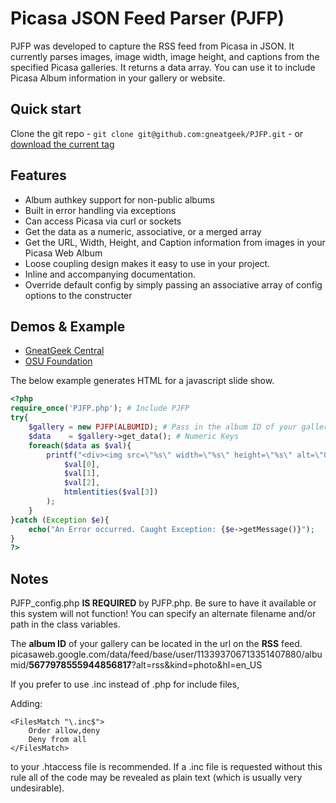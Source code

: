 # Picasa JSON Feed Parser (PJFP)

PJFP was developed to capture the RSS feed from Picasa in JSON. It currently parses images, image width, image height, and captions from the specified Picasa galleries. It returns a data array. You can use it to include Picasa Album information in your gallery or website.

## Quick start

Clone the git repo - `git clone git@github.com:gneatgeek/PJFP.git` - or [download the current tag](https://github.com/gneatgeek/PJFP/zipball/v1.5)

## Features

* Album authkey support for non-public albums
* Built in error handling via exceptions
* Can access Picasa via curl or sockets
* Get the data as a numeric, associative, or a merged array
* Get the URL, Width, Height, and Caption information from images in your Picasa Web Album
* Loose coupling design makes it easy to use in your project.
* Inline and accompanying documentation.
* Override default config by simply passing an associative array of config options to the constructer

## Demos & Example

* [GneatGeek Central](http://people.oregonstate.edu/~croninhr/birds/)
* [OSU Foundation](http://osufoundation.org/fundraisingpriorities/facilities/lpsc/landing.htm)

The below example generates HTML for a javascript slide show.

```php
<?php
require_once('PJFP.php'); # Include PJFP
try{
	$gallery = new PJFP(ALBUMID); # Pass in the album ID of your gallery
	$data    = $gallery->get_data(); # Numeric Keys
	foreach($data as $val){
		printf("<div><img src=\"%s\" width=\"%s\" height=\"%s\" alt=\"Gallery Photo\"><br><p>%s</p></div>\n",
			$val[0],
			$val[1],
			$val[2],
			htmlentities($val[3])
		);
	}
}catch (Exception $e){
	echo("An Error occurred. Caught Exception: {$e->getMessage()}");	
}
?>
```

## Notes

PJFP\_config.php __IS REQUIRED__ by PJFP.php. Be sure to have it available or this system will not function! You can specify an alternate filename and/or path in the class variables.

The __album ID__ of your gallery can be located in the url on the __RSS__ feed.   
picasaweb.google.com/data/feed/base/user/113393706713351407880/albumid/__5677978555944856817__?alt=rss&kind=photo&hl=en_US

If you prefer to use .inc instead of .php for include files,

Adding: 

    <FilesMatch "\.inc$">
        Order allow,deny  
        Deny from all  
    </FilesMatch>

to your .htaccess file is recommended.
If a .inc file is requested without this rule all of the code may be revealed as plain text (which is usually very undesirable).
